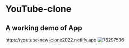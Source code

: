 # YouTube-clone
## A working demo of App
https://youtube-new-clone2022.netlify.app
![76297536](https://user-images.githubusercontent.com/109892819/192151532-69ac3447-caf5-4775-8a61-334f34b4758d.jpg)

